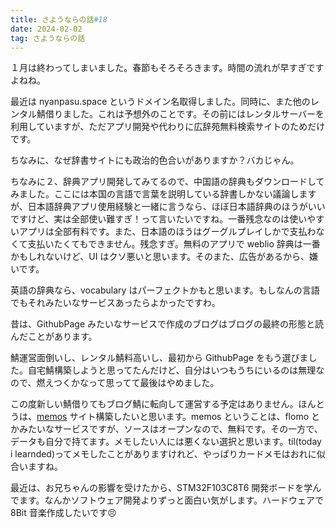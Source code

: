 ```yaml
---
title: さようならの話#18
date: 2024-02-02
tag: さようならの話
---
```


１月は終わってしまいました。春節もそろそろきます。時間の流れが早すぎですよねね。

最近は nyanpasu.space というドメイン名取得しました。同時に、また他のレンタル鯖借りました。これは予想外のことです。その前にはレンタルサーバーを利用していますが、ただアプリ開発や代わりに広辞苑無料検索サイトのためだけです。

ちなみに、なぜ辞書サイトにも政治的色合いがありますか？バカじゃん。

ちなみに２、辞典アプリ開発してみてるので、中国語の辞典もダウンロードしてみました。ここには本国の言語で言葉を説明している辞書しかない議論しますが、日本語辞典アプリ使用経験と一緒に言うなら、ほぼ日本語辞典のほうがいいですけど、実は全部使い難すぎ！って言いたいですね。一番残念なのは使いやすいアプリは全部有料です。また、日本語のほうはグーグルプレイしかで支払わなくて支払いたくてもできません。残念すぎ。無料のアプリで weblio 辞典は一番かもしれないけど、UI はクソ悪いと思います。そのまた、広告があるから、嫌いです。

英語の辞典なら、vocabulary はパーフェクトかもと思います。もしなんの言語でもそれみたいなサービスあったらよかったですわ。

昔は、GithubPage みたいなサービスで作成のブログはブログの最終の形態と読んだことがあります。

鯖運営面倒いし、レンタル鯖料高いし、最初から GithubPage をもう選びました。自宅鯖構築しようと思ってたんだけど、自分はいつもうちにいるのは無理なので、燃えつくかなって思ってて最後はやめました。

この度新しい鯖借りてもブログ鯖に転向して運営する予定はありません。ほんとうは、[memos](https://github.com/usememos/memos) サイト構築したいと思います。memos ということは、flomo とかみたいなサービスですが、ソースはオープンなので、無料です。その一方で、データも自分で持てます。メモしたい人には悪くない選択と思います。til(today i learnded)ってメモしたことがありますけれど、やっぱりカードメモはおれに似合いますね。

最近は、お兄ちゃんの影響を受けたから、STM32F103C8T6 開発ボードを学んでます。なんかソフトウェア開発よりずっと面白い気がします。ハードウェアで 8Bit 音楽作成したいです😣